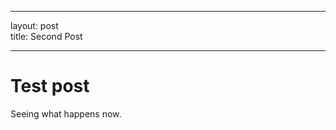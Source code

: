 <hr>
<p>layout: post<br>
title: Second Post</p>
<hr>
<h1 id="test-post">Test post</h1>
<p>Seeing what happens now.</p>
